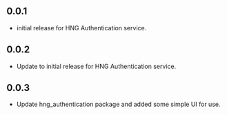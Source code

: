 ## 0.0.1

* initial release for HNG Authentication service.

## 0.0.2

* Update to initial release for HNG Authentication service.

## 0.0.3
* Update hng_authentication package and added some simple UI for use. 